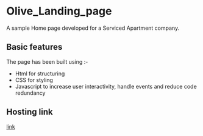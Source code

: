 # Olive_Landing_page
A sample Home page developed for a Serviced Apartment company. 

## Basic features
The page has been built using :-
- Html for structuring
- CSS for styling
- Javascript to increase user interactivity, handle events and reduce code redundancy 

## Hosting link
[link](https://shivani-jadon.github.io/Olive_Landing_page/)

